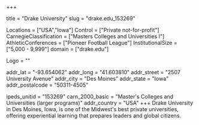 
+++

title = "Drake University"
slug = "drake.edu_153269"

Locations = ["USA","Iowa"]
Control = ["Private not-for-profit"]
CarnegieClassification = ["Masters Colleges and Universities I"]
AthleticConferences = ["Pioneer Football League"]
InstitutionalSize = ["5,000 - 9,999"]
domain = ["drake.edu"]

Logo = ""

addr_lat = "-93.654062"
addr_long = "41.603810"
addr_street = "2507 University Avenue"
addr_city = "Des Moines"
addr_state = "Iowa"
addr_postalcode = "50311-4505"

ipeds_unitid = "153269"
carn_2000_basic = "Master's Colleges and Universities (larger programs)"
addr_country = "USA"
+++
    Drake University in Des Moines, Iowa, is one of the Midwest's best private universities, offering experiential learning that prepares leaders and global citizens.

